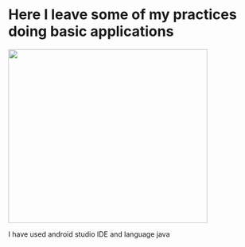 # Here I leave some of my practices doing basic applications
<img width="400" height="350" src="https://vignette.wikia.nocookie.net/meme/images/5/52/Polite_Cat-0.jpg/revision/latest?cb=20200611120017" align=center>

I have used android studio IDE and language java
